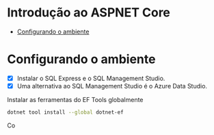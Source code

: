 # Introdução ao ASPNET Core

- [Configurando o ambiente](/docs/configurando-o-ambiente.md)

# Configurando o ambiente

- [x] Instalar o SQL Express e o SQL Management Studio.
- [x] Uma alternativa ao SQL Management Studio é o Azure Data Studio.

Instalar as ferramentas do EF Tools globalmente

~~~bash
dotnet tool install --global dotnet-ef
~~~

Co